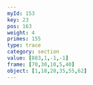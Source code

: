 ```yaml
---
myId: 153
key: 23
pos: 163
weight: 4
primes: 155
type: trace
category: section
value: [883,1,-1,-1]
frame: [70,30,10,5,40]
object: [1,18,28,35,55,62]
---
```


